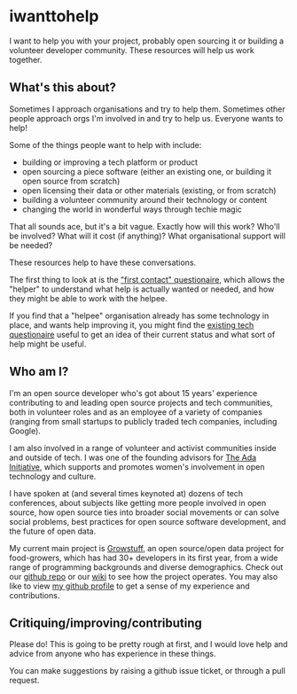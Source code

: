 iwanttohelp
===========

I want to help you with your project, probably open sourcing it or
building a volunteer developer community.  These resources will help us
work together.

## What's this about?

Sometimes I approach organisations and try to help them.  Sometimes
other people approach orgs I'm involved in and try to help us.  Everyone
wants to help!

Some of the things people want to help with include:

* building or improving a tech platform or product
* open sourcing a piece software (either an existing one, or building it
  open source from scratch)
* open licensing their data or other materials (existing, or from
  scratch)
* building a volunteer community around their technology or content
* changing the world in wonderful ways through techie magic

That all sounds ace, but it's a bit vague.  Exactly how will this work?
Who'll be involved?  What will it cost (if anything)?  What
organisational support will be needed?

These resources help to have these conversations.

The first thing to look at is the ["first contact"
questionaire](firstcontact.md), which allows the "helper" to understand
what help is actually wanted or needed, and how they might be able to
work with the helpee.

If you find that a "helpee" organisation already has some technology in
place, and wants help improving it, you might find the [existing tech
questionaire](existingtech.md) useful to get an idea of their current
status and what sort of help might be useful.

## Who am I?

I'm an open source developer who's got about 15 years' experience
contributing to and leading open source projects and tech communities,
both in volunteer roles and as an employee of a variety of
companies (ranging from small startups to publicly traded tech
companies, including Google).

I am also involved in a range of volunteer and activist communities
inside and outside of tech.  I was one of the founding advisors for [The
Ada Initiative](http://adainitiative.org/), which supports and promotes
women's involvement in open technology and culture.

I have spoken at (and several times keynoted at) dozens of tech
conferences, about subjects like getting more people involved in open
source, how open source ties into broader social movements or can solve
social problems, best practices for open source software development,
and the future of open data.

My current main project is [Growstuff](http://growstuff.org/), an open
source/open data project for food-growers, which has had 30+ developers
in its first year, from a wide range of programming backgrounds and
diverse demographics.  Check out our
[github repo](http://github.com/Growstuff/growstuff) or our
[wiki](http://wiki.growstuff.org) to see how the project operates.  You
may also like to view [my github profile](http://github.com/Skud) to get
a sense of my experience and contributions.

## Critiquing/improving/contributing

Please do!  This is going to be pretty rough at first, and I would love
help and advice from anyone who has experience in these things.

You can make suggestions by raising a github issue ticket, or through a
pull request.


